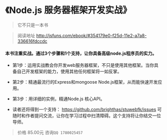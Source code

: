 《Node.js 服务器框架开发实战》
==============================

> 它不只是一本书

> 阅读地址 http://jsfuns.com/ebook/#354179e0-f25d-11e2-a7a8-336616fdccdc

#### 本书注重实战。通过3个步骤和1个支持，让你具备高级node.js程序员的实力。

+ 第1步：运用实战教会你开发web服务器框架，不只是使用其他框架。当你具备自己开发框架的能力，使用其他任何框架将一如反掌。

+ 第2步：精通最流行的Express和mongoose Node.js框架，从而能快速开发应用。

+ 第3步：用详细的实例，精通Node.js 核心API。

+ 读者还将得到一个支持：
https://github.com/brighthas/stuwebfk/issues
可随时和作者提问交流，让你在学习过程中扫清障碍。这个支持将让你结交一位导师。

> 价格 85.00元  咨询`QQ 1780025457`
